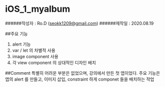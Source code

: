 # iOS_1_myalbum

######작성자 : Ro.D (seokk1209@gmail.com)
######제작일 : 2020.08.19

##주요 기능
1. alert 기능
2. var / let 의 차별적 사용
3. image component 사용
4. 각 view component 의 상대적인 디자인 배치

##Comment
특별히 어려운 부분은 없었으며, 강의에서 만든 첫 앱이었다.
주요 기능은 앱의 alert 를 만들고, 이미지 삽입, constraint 하게 componet 들을 배치하는 작업